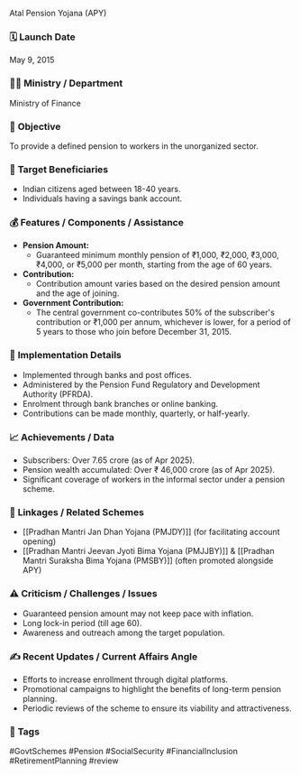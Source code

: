 Atal Pension Yojana (APY)

###   🗓️   **Launch Date**

May 9, 2015

###   🧑‍🏫   **Ministry / Department**

Ministry of Finance

###   🎯   **Objective**

To provide a defined pension to workers in the unorganized sector.

###   👥   **Target Beneficiaries**

-   Indian citizens aged between 18-40 years.
-   Individuals having a savings bank account.

###   💰   **Features / Components / Assistance**

-   **Pension Amount:**
    -   Guaranteed minimum monthly pension of ₹1,000, ₹2,000, ₹3,000, ₹4,000, or ₹5,000 per month, starting from the age of 60 years.
-   **Contribution:**
    -   Contribution amount varies based on the desired pension amount and the age of joining.
-   **Government Contribution:**
    -   The central government co-contributes 50% of the subscriber's contribution or ₹1,000 per annum, whichever is lower, for a period of 5 years to those who join before December 31, 2015.

###   📍   **Implementation Details**

-   Implemented through banks and post offices.
-   Administered by the Pension Fund Regulatory and Development Authority (PFRDA).
-   Enrolment through bank branches or online banking.
-   Contributions can be made monthly, quarterly, or half-yearly.

###   📈   **Achievements / Data**

-   Subscribers: Over 7.65 crore (as of Apr 2025).
-   Pension wealth accumulated: Over ₹ 46,000 crore (as of Apr 2025).
-   Significant coverage of workers in the informal sector under a pension scheme.

###   🧩   **Linkages / Related Schemes**

-   [[Pradhan Mantri Jan Dhan Yojana (PMJDY)]] (for facilitating account opening)
-   [[Pradhan Mantri Jeevan Jyoti Bima Yojana (PMJJBY)]] & [[Pradhan Mantri Suraksha Bima Yojana (PMSBY)]] (often promoted alongside APY)

###   ⚠️   **Criticism / Challenges / Issues**

-   Guaranteed pension amount may not keep pace with inflation.
-   Long lock-in period (till age 60).
-   Awareness and outreach among the target population.

###   ✍️   **Recent Updates / Current Affairs Angle**

-   Efforts to increase enrollment through digital platforms.
-   Promotional campaigns to highlight the benefits of long-term pension planning.
-   Periodic reviews of the scheme to ensure its viability and attractiveness.

###   🔗   **Tags**

\#GovtSchemes \#Pension \#SocialSecurity \#FinancialInclusion \#RetirementPlanning \#review
